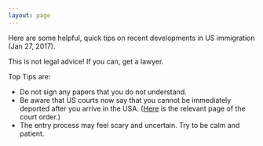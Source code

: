 ```yaml
---
layout: page
---
```


Here are some helpful, quick tips on recent developments in US immigration (Jan 27, 2017).

This is not legal advice!  If you can, get a lawyer.

Top Tips are:

* Do not sign any papers that you do not understand.
* Be aware that US courts now say that you cannot be immediately deported after you arrive in the USA.  ([Here][page] is the relevant page of the court order.)
* The entry process may feel scary and uncertain.  Try to be calm and patient.  

[page]: orderPage2.png
